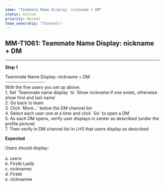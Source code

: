 ```yaml
---
name: "Teammate Name Display: nickname + DM"
status: Active
priority: Normal
team_ownership: "Channels"
---
```


## MM-T1061: Teammate Name Display: nickname + DM

---

**Step 1**

Teammate Name Display: nickname + DM\
\--------------------\
With the five users you set up above:\
1\. Set \`Teammate name display\` to \`Show nickname if one exists, otherwise show first and last name\`\
2\. Go back to team\
3\. Click \`More...\` below the DM channel list\
4\. Select each user one at a time and click \`Go\` to open a DM\
5\. As each DM opens, verify user displays in center as described (under the profile picture)\
7\. Then verify in DM channel list in LHS that users display as described

**Expected**

Users should display:\
\
a. usera\
b. Firstb Lastb\
c. nicknamec\
d. Firstd\
e. nicknamee
